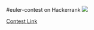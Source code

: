 #euler-contest on Hackerrank
<img src = "http://i.imgur.com/SOPYLua.png">

<a href = "https://www.hackerrank.com/contests/projecteuler/challenges">Contest Link</a>

